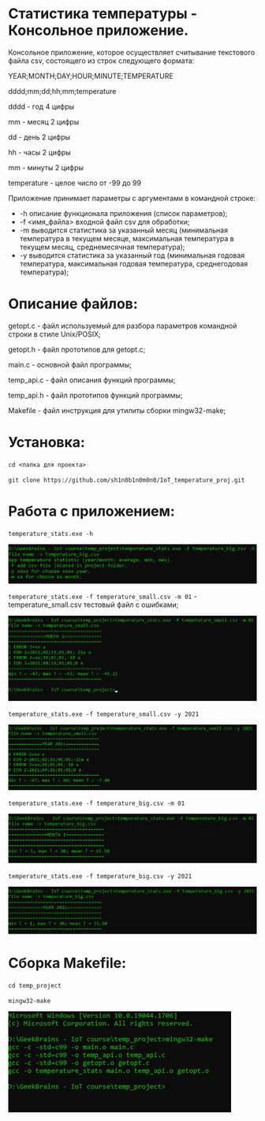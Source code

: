 Статистика температуры - Консольное приложение.
=======================
Консольное приложение, которое
осуществляет считывание текстового файла csv, состоящего из
строк следующего формата:

YEAR;MONTH;DAY;HOUR;MINUTE;TEMPERATURE

dddd;mm;dd;hh;mm;temperature 

dddd - год 4 цифры

mm - месяц 2 цифры

dd - день 2 цифры

hh - часы 2 цифры

mm - минуты 2 цифры

temperature - целое число от -99 до 99

Приложение принимает параметры с аргументами в командной строке:
-	-h описание функционала приложения (список параметров);
-	-f <имя_файла> входной файл csv для обработки;
-	-m <mm> выводится статистика за указанный месяц (минимальная температура в текущем месяце, максимальная температура в текущем месяц, среднемесячная температура);
-	-y <yyyy> выводится статистика за указанный год (минимальная годовая температура, максимальная годовая температура, среднегодовая температура);
  
Описание файлов:
=======================
getopt.c - файл используемый для разбора параметров командной строки в стиле Unix/POSIX;
  
getopt.h - файл прототипов для getopt.c;
  
main.c - основной файл программы;
  
temp_api.c - файл описания функций программы;
  
temp_api.h - файл прототипов функций программы;
  
Makefile - файл инструкция для утилиты сборки mingw32-make;
  
  
Установка:
=======================
`cd <папка для проекта>`
  
`git clone https://github.com/sh1n0b1n0m0n0/IoT_temperature_proj.git`

Работа с приложением:
======================= 
`temperature_stats.exe -h`
  
![](https://github.com/sh1n0b1n0m0n0/IoT_temperature_stats/blob/master/6.png)
  
`temperature_stats.exe -f temperature_small.csv -m 01` - temperature_small.csv тестовый файл с ошибками;
  
![](https://github.com/sh1n0b1n0m0n0/IoT_temperature_stats/blob/master/2.png)
  
`temperature_stats.exe -f temperature_small.csv -y 2021`

![](https://github.com/sh1n0b1n0m0n0/IoT_temperature_stats/blob/master/3.png)
  
`temperature_stats.exe -f temperature_big.csv -m 01`
  
![](https://github.com/sh1n0b1n0m0n0/IoT_temperature_stats/blob/master/5.png)
  
`temperature_stats.exe -f temperature_big.csv -y 2021`

![](https://github.com/sh1n0b1n0m0n0/IoT_temperature_stats/blob/master/4.png)
  
Сборка Makefile:
======================= 
`cd temp_project`
  
`mingw32-make`
  
![](https://github.com/sh1n0b1n0m0n0/IoT_temperature_stats/blob/master/1.png)
